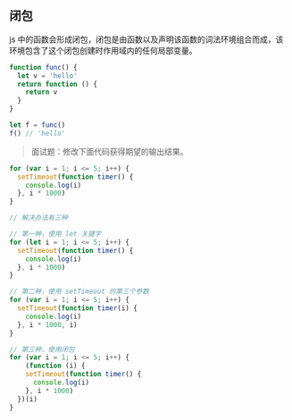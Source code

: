 ## 闭包

js 中的函数会形成闭包，闭包是由函数以及声明该函数的词法环境组合而成，该环境包含了这个闭包创建时作用域内的任何局部变量。

```js
function func() {
  let v = 'hello'
  return function () {
    return v
  }
}

let f = func()
f() // 'hello'
```

> 面试题：修改下面代码获得期望的输出结果。

```js
for (var i = 1; i <= 5; i++) {
  setTimeout(function timer() {
    console.log(i)
  }, i * 1000)
}
```

```js
// 解决办法有三种

// 第一种，使用 let 关键字
for (let i = 1; i <= 5; i++) {
  setTimeout(function timer() {
    console.log(i)
  }, i * 1000)
}

// 第二种，使用 setTimeout 的第三个参数
for (var i = 1; i <= 5; i++) {
  setTimeout(function timer(i) {
    console.log(i)
  }, i * 1000, i)
}

// 第三种，使用闭包
for (var i = 1; i <= 5; i++) {
	(function (i) {
    setTimeout(function timer() {
      console.log(i)
    }, i * 1000)
  })(i)
}
```

